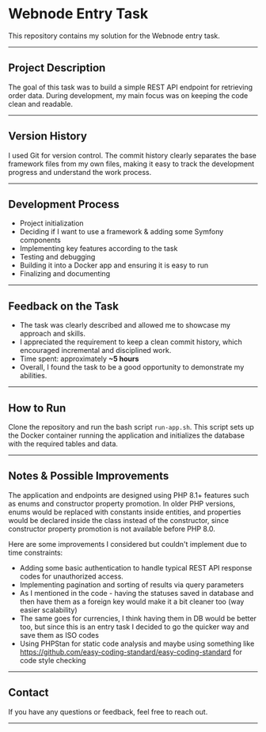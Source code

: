 # Webnode Entry Task

This repository contains my solution for the Webnode entry task.

---

## Project Description

The goal of this task was to build a simple REST API endpoint for retrieving order data. During development, my main focus was on keeping the code clean and readable.

---

## Version History

I used Git for version control. The commit history clearly separates the base framework files from my own files, making it easy to track the development progress and understand the work process.

---

## Development Process

- Project initialization  
- Deciding if I want to use a framework & adding some Symfony components  
- Implementing key features according to the task  
- Testing and debugging
- Building it into a Docker app and ensuring it is easy to run  
- Finalizing and documenting  

---

## Feedback on the Task

- The task was clearly described and allowed me to showcase my approach and skills.  
- I appreciated the requirement to keep a clean commit history, which encouraged incremental and disciplined work.  
- Time spent: approximately **~5 hours**  
- Overall, I found the task to be a good opportunity to demonstrate my abilities.

---

## How to Run

Clone the repository and run the bash script `run-app.sh`. This script sets up the Docker container running the application and initializes the database with the required tables and data.

---

## Notes & Possible Improvements

The application and endpoints are designed using PHP 8.1+ features such as enums and constructor property promotion. In older PHP versions, enums would be replaced with constants inside entities, and properties would be declared inside the class instead of the constructor, since constructor property promotion is not available before PHP 8.0.

Here are some improvements I considered but couldn't implement due to time constraints:

- Adding some basic authentication to handle typical REST API response codes for unauthorized access.  
- Implementing pagination and sorting of results via query parameters
- As I mentioned in the code - having the statuses saved in database and then have them as a foreign key would make it a bit cleaner too (way easier scalability)
- The same goes for currencies, I think having them in DB would be better too, but since this is an entry task I decided to go the quicker way and save them as ISO codes
- Using PHPStan for static code analysis and maybe using something like https://github.com/easy-coding-standard/easy-coding-standard for code style checking

---

## Contact

If you have any questions or feedback, feel free to reach out.

---
